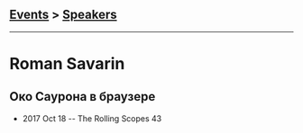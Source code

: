 ## [Events](../README.md) > [Speakers](../speakers.md)
---

# Roman Savarin

## Око Саурона в браузере
- 2017 Oct 18 -- The Rolling Scopes 43    
